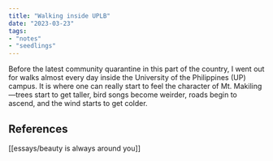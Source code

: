 ```yaml
---
title: "Walking inside UPLB"
date: "2023-03-23"
tags:
- "notes"
- "seedlings"
---
```


Before the latest community quarantine in this part of the country, I went out for walks almost every day inside the University of the Philippines (UP) campus. It is where one can really start to feel the character of Mt. Makiling—trees start to get taller, bird songs become weirder, roads begin to ascend, and the wind starts to get colder.

## References

[[essays/beauty is always around you]]
